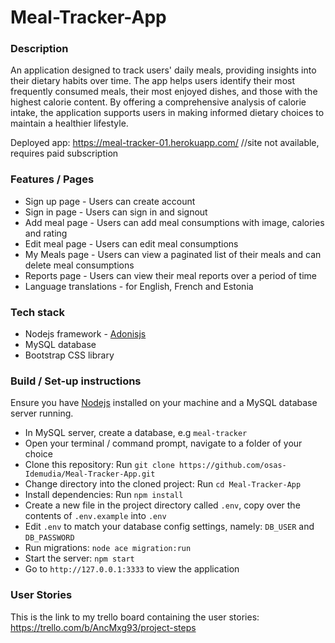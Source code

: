 # Meal-Tracker-App

### Description
An application designed to track users' daily meals, providing insights into their dietary habits over time. The app helps users identify their most frequently consumed meals, their most enjoyed dishes, and those with the highest calorie content. By offering a comprehensive analysis of calorie intake, the application supports users in making informed dietary choices to maintain a healthier lifestyle.

Deployed app: https://meal-tracker-01.herokuapp.com/   //site not available, requires paid subscription  

### Features / Pages
* Sign up page - Users can create account
* Sign in page - Users can sign in and signout
* Add meal page - Users can add meal consumptions with image, calories and rating
* Edit meal page - Users can edit meal consumptions
* My Meals page - Users can view a paginated list of their meals and can delete meal consumptions
* Reports page - Users can view their meal reports over a period of time
* Language translations - for English, French and Estonia

### Tech stack
* Nodejs framework - [Adonisjs](https://adonisjs.com/)
* MySQL database
* Bootstrap CSS library

### Build / Set-up instructions
Ensure you have [Nodejs](https://nodejs.org/en/) installed on your machine and a MySQL database server running.

* In MySQL server, create a database, e.g `meal-tracker`
* Open your terminal / command prompt, navigate to a folder of your choice
* Clone this repository: Run `git clone https://github.com/osas-Idemudia/Meal-Tracker-App.git`
* Change directory into the cloned project: Run `cd Meal-Tracker-App`
* Install dependencies: Run `npm install`
* Create a new file in the project directory called `.env`, copy over the contents of `.env.example` into `.env`
* Edit `.env` to match your database config settings, namely: `DB_USER` and `DB_PASSWORD`
* Run migrations: `node ace migration:run`
* Start the server: `npm start`
* Go to `http://127.0.0.1:3333` to view the application

### User Stories
This is the link to my trello board containing the user stories:
https://trello.com/b/AncMxg93/project-steps
